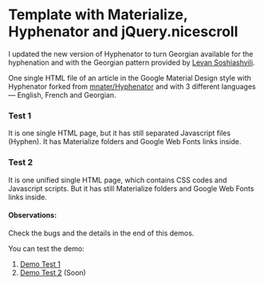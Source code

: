 # Template with Materialize, Hyphenator and jQuery.nicescroll
I updated the new version of Hyphenator to turn Georgian available for the hyphenation and with the Georgian pattern provided by [Levan Soshiashvili](@soshoshia).

One single HTML file of an article in the Google Material Design style with Hyphenator forked from [mnater/Hyphenator](https://github.com/mnater/Hyphenator) and with 3 different languages — English, French and Georgian.

### Test 1
It is one single HTML page, but it has still separated Javascript files (Hyphen). It has Materialize folders and Google Web Fonts links inside.

### Test 2
It is one unified single HTML page, which contains CSS codes and Javascript scripts. But it has still Materialize folders and Google Web Fonts links inside.

#### Observations:
Check the bugs and the details in the end of this demos.

You can test the demo:

1. [Demo Test 1](https://gusbemacbe.github.io/georgian-hyphen-material-article/)
2. [Demo Test 2]() (Soon)
